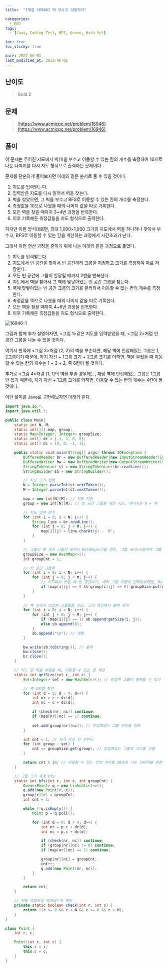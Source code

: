 ```yaml
---
title:  "[백준 16946] 벽 부수고 이동하기"

categories:
  - BOJ
tags:
  - [Java, Coding Test, BFS, Queue, Hash Set]

toc: true
toc_sticky: true

date: 2022-06-01
last_modified_at: 2022-06-01
---
```



## 난이도

> Gold 2

## 문제

> [https://www.acmicpc.net/problem/16946](https://www.acmicpc.net/problem/16946)

## 풀이

이 문제는 주어진 지도에서 벽(1)을 부수고 이동할 수 있는 칸의 개수를 측정하여 10으로 나눈 나머지를 다시 지도 형식으로 출력하는 문제이다.

문제를 단순하게 풀어보자면 아래와 같은 순서로 풀 수 있을 것이다.

1. 지도를 입력받는다.
2. 입력받은 지도를 다시 읽어서 벽을 찾는다.
3. 벽을 찾았으면, 그 벽을 부수고 BFS로 이동할 수 있는 칸의 개수를 측정한다.
4. 측정값을 10으로 나눴을 때의 나머지 값을 따로 기록한다.
5. 모든 벽을 찾을 때까지 3~4번 과정을 반복한다.
6. 이후 기록해둔 측정값들을 지도 형식으로 출력한다.

하지만 이런 방식대로면, 최대 1,000×1,000 크기의 지도에서 벽을 하나하나 찾아서 부수고, BFS로 이동할 수 있는 칸을 계산하는 과정에서 시간초과가 난다.

그래서 이런 연산 과정을 줄이기 위해 나는 아래와 같은 과정으로 풀었다.

1. 지도를 입력받는다.
2. 지도에서 빈 공간을 찾아서 빈 공간끼리 그룹을 지정하고 크기를 측정하여 따로 저장한다.
3. 모든 빈 공간에 그룹이 할당될 때까지 2번을 반복한다.
4. 지도에서 벽을 찾아서 그 벽에 맞닿아있는 빈 공간 그룹을 찾는다.
5. 벽에 맞닿아있는 빈 공간 그룹의 크기를 불러와서 이동할 수 있는 칸의 개수를 측정한다.
6. 측정값을 10으로 나눴을 때의 나머지 값을 따로 기록한다.
7. 모든 벽을 찾을 때까지 4~6번 과정을 반복한다.
8. 이후 기록해둔 측정값들을 지도 형식으로 출력한다.

![16946-1](https://user-images.githubusercontent.com/14340685/171435262-98b6678e-c646-4131-9da6-ee89016b81c0.png)

그림과 함께 추가 설명하자면, <그림 1>같은 지도를 입력받았을 때, <그림 2>처럼 빈 공간 그룹을 나눌 수 있을 것이다.

여기서 만약에 <그림 3>처럼 (2, 2)의 벽을 부순다면, 해당 벽에 인접해있는 그룹은 1, 2그룹이기 때문에, 자기 자신 + 1그룹 크기 + 2그룹 크기를 더하면, 벽을 부쉈을 때 이동할 수 있는 칸의 개수는 1 + 3 + 2, 즉 6칸이 될 것이다.

추가로 <그림 4>처럼 (1, 1)의 벽을 부술 경우에는, 해당 벽에 인접해있는 그룹은 1그룹만 있기 때문에, 자기 자신 + 1그룹 크기를 더하면, 이동할 수 있는 칸의 개수는 4칸이 될 것이다.

이런 풀이를 Java로 구현해보자면 아래와 같다.

```java
import java.io.*;
import java.util.*;

public class Main{
    static int N, M;
    static int[][] map, group;
    static Map<Integer, Integer> groupSize;
    static int[] dr = {-1, 1, 0, 0};
    static int[] dc = {0, 0, -1, 1};

    public static void main(String[] args) throws IOException {
        BufferedReader br = new BufferedReader(new InputStreamReader(System.in));
        BufferedWriter bw = new BufferedWriter(new OutputStreamWriter(System.out));
        StringTokenizer st = new StringTokenizer(br.readLine());
        StringBuilder sb = new StringBuilder();

      	// 지도 크기 입력
        N = Integer.parseInt(st.nextToken());
        M = Integer.parseInt(st.nextToken());

        map = new int[N][M]; // 지도 저장
        group = new int[N][M]; // 빈 공간 그룹을 위한 지도, 여기서는 0 = 벽

      	// 지도 입력 받기
        for (int i = 0; i < N; i++) {
            String line = br.readLine();
            for (int j = 0; j < M; j++) {
                map[i][j] = line.charAt(j) - '0';
            }
        }

      	// 그룹이 몇 개가 나올지 모르니 HashMap<그룹 번호, 그룹 크기>사용하여 그룹 크기를 저장
        groupSize = new HashMap<>();
        int groupCnt = 1;

      	// 빈 공간 그룹화
        for (int i = 0; i < N; i++) {
            for (int j = 0; j < M; j++) {
              	// 지도에서 봤을 때 빈 공간이고, 아직 그룹 지정이 안되어있다면, HashMap에 그룹 번호와 그룹 크기를 측정해서 입력
                if (map[i][j] == 0 && group[i][j] == 0) groupSize.put(groupCnt, bfs(i, j, groupCnt++));
            }
        }
				
      	// 벽 찾아서 인접한 그룹들을 찾고, 크기 측정해서 출력 준비
        for (int i = 0; i < N; i++) {
            for (int j = 0; j < M; j++) {
                if (map[i][j] == 1) sb.append(getSize(i, j));
                else sb.append(0);
            }
            sb.append("\n"); // 개행
        }

        bw.write(sb.toString()); // 출력
        bw.close();
        br.close();
    }

  	// 어느 한 벽을 부쉈을 때, 이동할 수 있는 칸 계산
    static int getSize(int r, int c) {
        Set<Integer> set = new HashSet<>(); // 인접한 그룹이 중복될 수 있기 때문에 HashSet<그룹 번호> 사용

      	// 벽 4방향 확인
        for (int d = 0; d < 4; d++) {
            int nr = r + dr[d];
            int nc = c + dc[d];

            if (check(nr, nc)) continue;
            if (map[nr][nc] == 1) continue;
						
            set.add(group[nr][nc]); // 인접해있는 그룹 번호를 입력
        }

        int cnt = 1; // 자기 자신 칸 수부터
        for (int group : set) {
            cnt += groupSize.get(group); // 인접해있는 그룹의 크기를 더함
        }

        return cnt % 10; // 이동할 수 있는 칸의 개수를 10으로 나눈 나머지를 반환
    }

  	// 그룹 크기 측정 bfs
    static int bfs(int r, int c, int groupCnt) {
        Queue<Point> q = new LinkedList<>();
        q.add(new Point(r, c));
        group[r][c] = groupCnt;
        int cnt = 1;

        while (!q.isEmpty()) {
            Point p = q.poll();

            for (int d = 0; d < 4; d++) {
                int nr = p.r + dr[d];
                int nc = p.c + dc[d];

                if (check(nr, nc)) continue;
                if (group[nr][nc] != 0) continue;
                if (map[nr][nc] == 1) continue;

                group[nr][nc] = groupCnt;
                cnt++;
                q.add(new Point(nr, nc));
            }
        }

        return cnt;
    }

  	// 지도 바깥으로 벗어났는지 확인
    private static boolean check(int r, int c) {
        return !(r >= 0 && r < N && c >= 0 && c < M);
    }
}

class Point {
    int r, c;

    Point(int r, int c) {
        this.r = r;
        this.c = c;
    }
}
```
